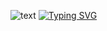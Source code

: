 <!-- <img src="https://user-images.githubusercontent.com/73215393/209188833-5892a721-3b92-48f7-a9df-d460909e42c3.png" alt='my name'> -->
![text](https://user-images.githubusercontent.com/73215393/209188833-5892a721-3b92-48f7-a9df-d460909e42c3.png)
[![Typing SVG](https://readme-typing-svg.demolab.com/?lines=Frontend+Developer)](https://git.io/typing-svg)
